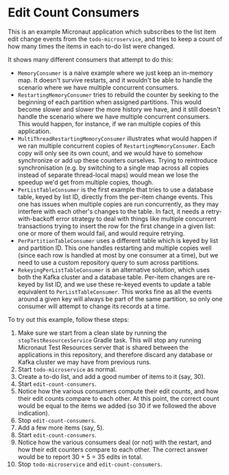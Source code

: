 # Edit Count Consumers

This is an example Micronaut application which subscribes to the list item edit change events from the
`todo-microservice`, and tries to keep a count of how many times the items in each to-do list were changed.

It shows many different consumers that attempt to do this:

* `MemoryConsumer` is a naive example where we just keep an in-memory map.
  It doesn't survive restarts, and it wouldn't be able to handle the scenario where we have multiple concurrent consumers.
* `RestartingMemoryConsumer` tries to rebuild the counter by seeking to the beginning of each partition when assigned partitions.
  This would become slower and slower the more history we have, and it still doesn't handle the scenario where we have multiple concurrent consumers.
  This would happen, for instance, if we ran multiple copies of this application.
* `MultiThreadRestartingMemoryConsumer` illustrates what would happen if we ran multiple concurrent copies of `RestartingMemoryConsumer`.
  Each copy will only see its own count, and we would have to somehow synchronize or add up these counters ourselves.
  Trying to reintroduce synchronisation (e.g. by switching to a single map across all copies instead of separate thread-local maps) would mean we lose the speedup we'd get from multiple copies, though.
* `PerListTableConsumer` is the first example that tries to use a database table, keyed by list ID, directly from the per-item change events.
  This one has issues when multiple copies are run concurrently, as they may interfere with each other's changes to the table.
  In fact, it needs a retry-with-backoff error strategy to deal with things like multiple concurrent transactions trying to insert the row for the first change in a given list: one or more of them would fail, and would require retrying.
* `PerPartitionTableConsumer` uses a different table which is keyed by list and partition ID.
  This one handles restarting and multiple copies well (since each row is handled at most by one consumer at a time), but we need to use a custom repository query to sum across partitions.
* `RekeyingPerListTableConsumer` is an alternative solution, which uses both the Kafka cluster and a database table.
  Per-item changes are re-keyed by list ID, and we use these re-keyed events to update a table equivalent to `PerListTableConsumer`.
  This works fine as all the events around a given key will always be part of the same partition, so only one consumer will attempt to change its records at a time.

To try out this example, follow these steps:

1. Make sure we start from a clean slate by running the `stopTestResourcesService` Gradle task.
   This will stop any running Micronaut Test Resources server that is shared between the applications in this repository,
   and therefore discard any database or Kafka cluster we may have from previous runs.
2. Start `todo-microservice` as normal.
3. Create a to-do list, and add a good number of items to it (say, 30).
4. Start `edit-count-consumers`.
5. Notice how the various consumers compute their edit counts, and how their edit counts compare to each other.
   At this point, the correct count would be equal to the items we added (so 30 if we followed the above indication).
6. Stop `edit-count-consumers`.
7. Add a few more items (say, 5).
8. Start `edit-count-consumers`.
9. Notice how the various consumers deal (or not) with the restart, and how their edit counters compare to each other.
   The correct answer would be to report 30 + 5 = 35 edits in total.
10. Stop `todo-microservice` and `edit-count-consumers`.

